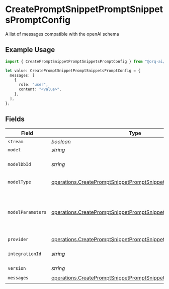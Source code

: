 # CreatePromptSnippetPromptSnippetsPromptConfig

A list of messages compatible with the openAI schema

## Example Usage

```typescript
import { CreatePromptSnippetPromptSnippetsPromptConfig } from "@orq-ai/node/models/operations";

let value: CreatePromptSnippetPromptSnippetsPromptConfig = {
  messages: [
    {
      role: "user",
      content: "<value>",
    },
  ],
};
```

## Fields

| Field                                                                                                                                          | Type                                                                                                                                           | Required                                                                                                                                       | Description                                                                                                                                    |
| ---------------------------------------------------------------------------------------------------------------------------------------------- | ---------------------------------------------------------------------------------------------------------------------------------------------- | ---------------------------------------------------------------------------------------------------------------------------------------------- | ---------------------------------------------------------------------------------------------------------------------------------------------- |
| `stream`                                                                                                                                       | *boolean*                                                                                                                                      | :heavy_minus_sign:                                                                                                                             | N/A                                                                                                                                            |
| `model`                                                                                                                                        | *string*                                                                                                                                       | :heavy_minus_sign:                                                                                                                             | N/A                                                                                                                                            |
| `modelDbId`                                                                                                                                    | *string*                                                                                                                                       | :heavy_minus_sign:                                                                                                                             | The id of the resource                                                                                                                         |
| `modelType`                                                                                                                                    | [operations.CreatePromptSnippetPromptSnippetsModelType](../../models/operations/createpromptsnippetpromptsnippetsmodeltype.md)                 | :heavy_minus_sign:                                                                                                                             | The type of the model                                                                                                                          |
| `modelParameters`                                                                                                                              | [operations.CreatePromptSnippetPromptSnippetsModelParameters](../../models/operations/createpromptsnippetpromptsnippetsmodelparameters.md)     | :heavy_minus_sign:                                                                                                                             | Model Parameters: Not all parameters apply to every model                                                                                      |
| `provider`                                                                                                                                     | [operations.CreatePromptSnippetPromptSnippetsProvider](../../models/operations/createpromptsnippetpromptsnippetsprovider.md)                   | :heavy_minus_sign:                                                                                                                             | N/A                                                                                                                                            |
| `integrationId`                                                                                                                                | *string*                                                                                                                                       | :heavy_minus_sign:                                                                                                                             | The id of the resource                                                                                                                         |
| `version`                                                                                                                                      | *string*                                                                                                                                       | :heavy_minus_sign:                                                                                                                             | N/A                                                                                                                                            |
| `messages`                                                                                                                                     | [operations.CreatePromptSnippetPromptSnippetsResponseMessages](../../models/operations/createpromptsnippetpromptsnippetsresponsemessages.md)[] | :heavy_check_mark:                                                                                                                             | N/A                                                                                                                                            |